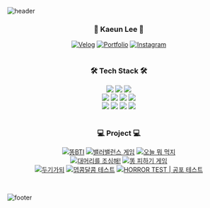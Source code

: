 ![header](https://capsule-render.vercel.app/api?type=waving&&color=gradient&height=100&section=header)

<div align = "center">
  <h3>🌸 Kaeun Lee 🌸</h3>
  
  [![Velog](https://img.shields.io/badge/Velog-20C997?style=flat-square&logo=Velog&logoColor=white)](https://velog.io/@rlotr02) [![Portfolio](https://img.shields.io/badge/Portfolio-806894?style=flat-square&logo=notion&logoColor=white)](https://rlotr02.notion.site/66de64fbe53f4cabb63d13527512d511) [![Instagram](https://img.shields.io/badge/Instagram-E4405F?style=flat-square&logo=Instagram&logoColor=white)](https://www.instagram.com/rlotr.dev)
  <br/>
  <br/>
  
  <h3>🛠 Tech Stack 🛠</h3>
  <img src="https://img.shields.io/badge/HTML5-E34F26?style=flat-square&logo=html5&logoColor=white"/>
  <img src="https://img.shields.io/badge/CSS3-1572B6?style=flat-square&logo=css3&logoColor=white"/>
  <img src="https://img.shields.io/badge/JavaScript-F7DF1E?style=flat-square&logo=javascript&logoColor=white"/>
  <br/>
  <img src="https://img.shields.io/badge/TypeScript-3178C6?style=flat-square&logo=Typescript&logoColor=white"/>
  <img src="https://img.shields.io/badge/React-61DAFB?style=flat-square&logo=React&logoColor=white"/>
  <img src="https://img.shields.io/badge/Next.js-D8DDDF?style=flat-square&logo=Next.js&logoColor=white"/>
  <img src="https://img.shields.io/badge/Recoil-3578E5?style=flat-square&logo=recoil&logoColor=white"/>
  <br/>
  <img src="https://img.shields.io/badge/C-A8B9CC?style=flat-square&logo=C&logoColor=white"/>
  <img src="https://img.shields.io/badge/C++-00599C?style=flat-square&logo=C%2B%2B&logoColor=white"/>
  <img src="https://img.shields.io/badge/Java-007396?style=flat-square&logo=java&logoColor=white"/>
  <img src="https://img.shields.io/badge/Python-3776AB?style=flat-square&logo=Python&logoColor=white"/>
  
  <br/>
  <br/>
  
  <h3>💻 Project 💻</h3>

 [![똥BTI](https://img.shields.io/badge/똥BTI-b85d2a?style=flat-square&logo=githubsponsors&logoColor=white)](https://pooptest.netlify.app) [![밸러밸런스 게임](https://img.shields.io/badge/밸러밸런스%20게임-1fa664?style=flat-square&logo=githubsponsors&logoColor=white)](https://balabalancegame.netlify.app) [![오늘 뭐 먹지](https://img.shields.io/badge/오늘%20뭐%20먹지-d9aa23?style=flat-square&logo=githubsponsors&logoColor=white)](https://today-eat.netlify.app)
 <br/>
[![대머리를 조심해!](https://img.shields.io/badge/대머리를%20조심해!-d15858?style=flat-square&logo=githubsponsors&logoColor=white)](https://baldheadgame.netlify.app) [![똥 피하기 게임](https://img.shields.io/badge/똥%20피하기%20게임-4b88c4?style=flat-square&logo=githubsponsors&logoColor=white)](https://avoidpoopgame.netlify.app)
 <br/>
[![두기가되](https://img.shields.io/badge/두기가되-6978AC?style=flat-square&logo=githubsponsors&logoColor=white)](https://lets-doogi-test.netlify.app) [![뎁콤달콤 테스트](https://img.shields.io/badge/뎁콤달콤%20테스트-cc4341?style=flat-square&logo=githubsponsors&logoColor=white)](https://depth-saecomdalcom-test.netlify.app)
[![HORROR TEST | 공포 테스트](https://img.shields.io/badge/HORROR%20TEST-a63333?style=flat-square&logo=githubsponsors&logoColor=white)](https://horror-test.netlify.app)


  <br/>
</div>

![footer](https://capsule-render.vercel.app/api?type=waving&&color=gradient&height=100&section=footer)
